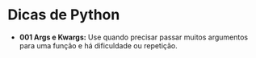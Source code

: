 # Dicas de Python

- <b>001 Args e Kwargs:</b> Use quando precisar passar muitos argumentos para uma função e há dificuldade ou repetição.